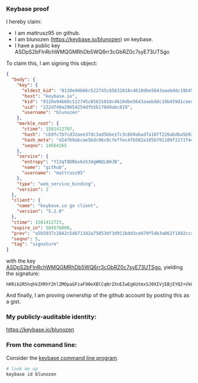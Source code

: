### Keybase proof

I hereby claim:

  * I am mattrusz95 on github.
  * I am blunozen (https://keybase.io/blunozen) on keybase.
  * I have a public key ASDpS2bFInRchWMQGMRhDb5WQ6rr3cGbRZ0c7syE73UTSgo

To claim this, I am signing this object:

```json
{
  "body": {
    "key": {
      "eldest_kid": "0120e94b66c522745c85631018c4610dbe5643aaebddc19b459d1ceecc84ef75134a0a",
      "host": "keybase.io",
      "kid": "0120e94b66c522745c85631018c4610dbe5643aaebddc19b459d1ceecc84ef75134a0a",
      "uid": "222d749a29654254dfb5b17049abc819",
      "username": "blunozen"
    },
    "merkle_root": {
      "ctime": 1581412707,
      "hash": "cb9fc7b7cd32aee37dc3ad5bbe1fc3c6b9abad7a16ff226abdba5b93278c62dc1f3289d351fdcd9e8c7ddefd8e3865c369847510203ee41a7c398c1075b684fe",
      "hash_meta": "d24769abcae5bdc96c0cfeffec4fb582a105b791109f2271f4472455a13f2910",
      "seqno": 14564265
    },
    "service": {
      "entropy": "Y13qT8DRbx6o534gWNQLBHJB",
      "name": "github",
      "username": "mattrusz95"
    },
    "type": "web_service_binding",
    "version": 2
  },
  "client": {
    "name": "keybase.io go client",
    "version": "5.2.0"
  },
  "ctime": 1581412723,
  "expire_in": 504576000,
  "prev": "a5b5037c2842c5d871342a75053df3d911bdd3ce079f54b3a062f1892ccafcb6",
  "seqno": 5,
  "tag": "signature"
}
```

with the key [ASDpS2bFInRchWMQGMRhDb5WQ6rr3cGbRZ0c7syE73UTSgo](https://keybase.io/blunozen), yielding the signature:

```
hKRib2R5hqhkZXRhY2hlZMOpaGFzaF90eXBlCqNrZXnEIwEg6UtmxSJ0XIVjEBjEYQ2+VkOq693Bm0WdHO7MhO91E0oKp3BheWxvYWTESpcCBcQgpbUDfChCxdhxNCp1BT3z2RG9084Hn1SzoGLxiSzK/LbEIEU+xFar3ee7+KuNZjSzK7H4Cu66Ewg3rfTVy1gNXBLwAgHCo3NpZ8RAg942LG8EMUdOCtqfcpseHQDPdW4EW8FMH0AXnUN6gJXSsTIhPQrizqbVllQ4gBstYeXs8ZxxtrDUs4vaarksCahzaWdfdHlwZSCkaGFzaIKkdHlwZQildmFsdWXEIKQ4JgIzJydlYILmYRcEQHwSTovTTq2w1HR8xkRH4+RNo3RhZ80CAqd2ZXJzaW9uAQ==

```

And finally, I am proving ownership of the github account by posting this as a gist.

### My publicly-auditable identity:

https://keybase.io/blunozen

### From the command line:

Consider the [keybase command line program](https://keybase.io/download).

```bash
# look me up
keybase id blunozen
```
